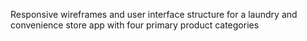 Responsive wireframes and user interface structure for a laundry and convenience store app with four primary product categories
